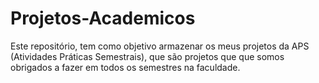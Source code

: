 # Projetos-Academicos
Este repositório, tem como objetivo armazenar os meus projetos da APS (Atividades Práticas Semestrais), que são projetos que que somos obrigados a fazer em todos os semestres na faculdade.
